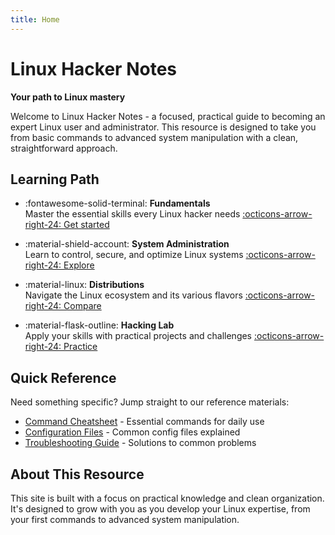```yaml
---
title: Home
---
```


# Linux Hacker Notes

**Your path to Linux mastery**

Welcome to Linux Hacker Notes - a focused, practical guide to becoming an expert Linux user and administrator. This resource is designed to take you from basic commands to advanced system manipulation with a clean, straightforward approach.

## Learning Path

<div class="grid cards" markdown>

- :fontawesome-solid-terminal: **Fundamentals**  
  Master the essential skills every Linux hacker needs
  [:octicons-arrow-right-24: Get started](fundamentals/index.md)

- :material-shield-account: **System Administration**  
  Learn to control, secure, and optimize Linux systems
  [:octicons-arrow-right-24: Explore](sysadmin/index.md)

- :material-linux: **Distributions**  
  Navigate the Linux ecosystem and its various flavors
  [:octicons-arrow-right-24: Compare](distributions/index.md)

- :material-flask-outline: **Hacking Lab**  
  Apply your skills with practical projects and challenges
  [:octicons-arrow-right-24: Practice](hacking-lab/index.md)

</div>

## Quick Reference

Need something specific? Jump straight to our reference materials:

- [Command Cheatsheet](reference/commands/index.md) - Essential commands for daily use
- [Configuration Files](reference/config-files/index.md) - Common config files explained
- [Troubleshooting Guide](reference/troubleshooting.md) - Solutions to common problems

## About This Resource

This site is built with a focus on practical knowledge and clean organization. It's designed to grow with you as you develop your Linux expertise, from your first commands to advanced system manipulation.